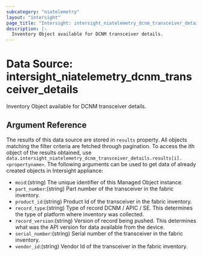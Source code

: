 ```yaml
---
subcategory: "niatelemetry"
layout: "intersight"
page_title: "Intersight: intersight_niatelemetry_dcnm_transceiver_details"
description: |-
  Inventory Object available for DCNM transceiver details.
---
```


# Data Source: intersight_niatelemetry_dcnm_transceiver_details
Inventory Object available for DCNM transceiver details.
## Argument Reference
The results of this data source are stored in `results` property.
All objects matching the filter criteria are fetched through pagination.
To access the ith object of the results obtained, use `data.intersight_niatelemetry_dcnm_transceiver_details.results[i].<propertyname>`.
The following arguments can be used to get data of already created objects in Intersight appliance:
* `moid`:(string) The unique identifier of this Managed Object instance. 
* `part_number`:(string) Part number of the transceiver in the fabric inventory. 
* `product_id`:(string) Product Id of the transceiver in the fabric inventory. 
* `record_type`:(string) Type of record DCNM / APIC / SE. This determines the type of platform where inventory was collected. 
* `record_version`:(string) Version of record being pushed. This determines what was the API version for data available from the device. 
* `serial_number`:(string) Serial number of the transceiver in the fabric inventory. 
* `vendor_id`:(string) Vendor Id of the transceiver in the fabric inventory. 
 